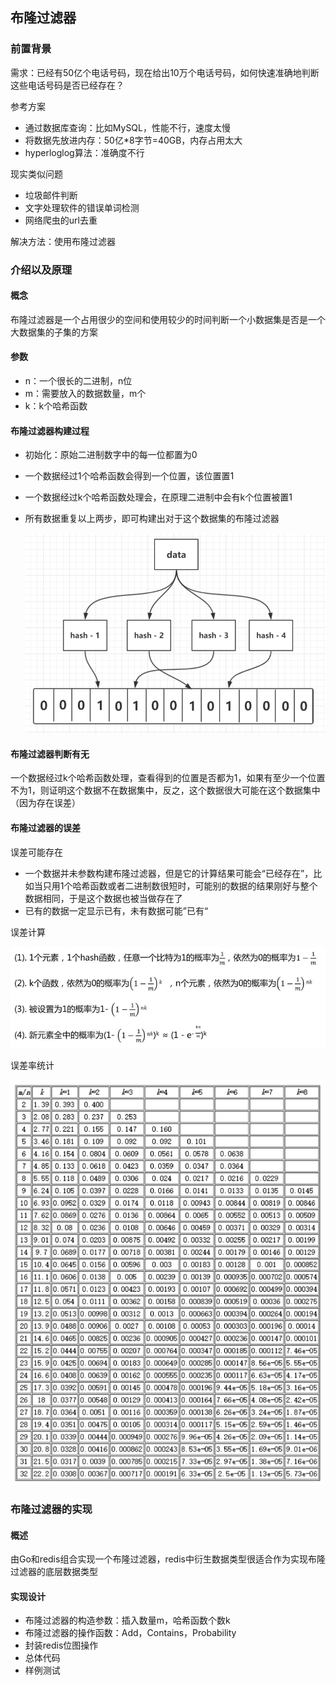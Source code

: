 ## 布隆过滤器

### 前置背景

需求：已经有50亿个电话号码，现在给出10万个电话号码，如何快速准确地判断这些电话号码是否已经存在？

参考方案

* 通过数据库查询：比如MySQL，性能不行，速度太慢
* 将数据先放进内存：50亿*8字节=40GB，内存占用太大
* hyperloglog算法：准确度不行

现实类似问题

* 垃圾邮件判断
* 文字处理软件的错误单词检测
* 网络爬虫的url去重

解决方法：使用布隆过滤器

### 介绍以及原理

#### 概念

布隆过滤器是一个占用很少的空间和使用较少的时间判断一个小数据集是否是一个大数据集的子集的方案

#### 参数

* n：一个很长的二进制，n位
* m：需要放入的数据数量，m个
* k：k个哈希函数

#### 布隆过滤器构建过程

* 初始化：原始二进制数字中的每一位都置为0

* 一个数据经过1个哈希函数会得到一个位置，该位置置1

* 一个数据经过k个哈希函数处理会，在原理二进制中会有k个位置被置1

* 所有数据重复以上两步，即可构建出对于这个数据集的布隆过滤器

  ![](./images/image-20210623102311970.png)

#### 布隆过滤器判断有无

一个数据经过k个哈希函数处理，查看得到的位置是否都为1，如果有至少一个位置不为1，则证明这个数据不在数据集中，反之，这个数据很大可能在这个数据集中（因为存在误差）

#### 布隆过滤器的误差

误差可能存在

* 一个数据并未参数构建布隆过滤器，但是它的计算结果可能会“已经存在”，比如当只用1个哈希函数或者二进制数很短时，可能别的数据的结果刚好与整个数据相同，于是这个数据也被当做存在了
* 已有的数据一定显示已有，未有数据可能”已有“

误差计算

![](./images/image-20210623102334563.png)

误差率统计

![](./images/image-20210623102350137.png)

### 布隆过滤器的实现

#### 概述

由Go和redis组合实现一个布隆过滤器，redis中衍生数据类型很适合作为实现布隆过滤器的底层数据类型

#### 实现设计

* 布隆过滤器的构造参数：插入数量m，哈希函数个数k
* 布隆过滤器的操作函数：Add，Contains，Probability
* 封装redis位图操作
* 总体代码
* 样例测试